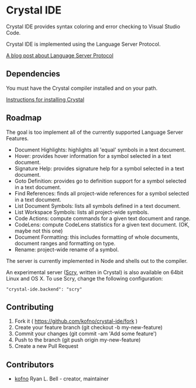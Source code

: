 # Crystal IDE

Crystal IDE provides syntax coloring and error checking to
Visual Studio Code.

Crystal IDE is implemented using the Language Server Protocol.

[A blog post about Language Server Protocol](https://code.visualstudio.com/blogs#_any-language-any-tool)


## Dependencies

You must have the Crystal compiler installed and on your path.

[Instructions for installing Crystal](https://crystal-lang.org/docs/installation/index.html)

## Roadmap

The goal is too implement all of the currently supported Language Server Features.

 * Document Highlights: highlights all 'equal' symbols in a text document.
 * Hover: provides hover information for a symbol selected in a text document.
 * Signature Help: provides signature help for a symbol selected in a text document.
 * Goto Definition: provides go to definition support for a symbol selected in a text document.
 * Find References: finds all project-wide references for a symbol selected in a text document.
 * List Document Symbols: lists all symbols defined in a text document.
 * List Workspace Symbols: lists all project-wide symbols.
 * Code Actions: compute commands for a given text document and range.
 * CodeLens: compute CodeLens statistics for a given text document. (OK, maybe not this one)
 * Document Formatting: this includes formatting of whole documents, document ranges and formatting on type.
 * Rename: project-wide rename of a symbol.

The server is currently implemented in Node and shells out to the compiler.

An experimental server ([Scry](https://github.com/kofno/scry), written in Crystal)
is also available on 64bit Linux and OS X. To use Scry, change the following
configuration:

```
"crystal-ide.backend": "scry"
```
## Contributing

1. Fork it ( https://github.com/kofno/crystal-ide/fork )
2. Create your feature branch (git checkout -b my-new-feature)
3. Commit your changes (git commit -am 'Add some feature')
4. Push to the branch (git push origin my-new-feature)
5. Create a new Pull Request

## Contributors

- [kofno](https://github.com/kofno) Ryan L. Bell - creator, maintainer

